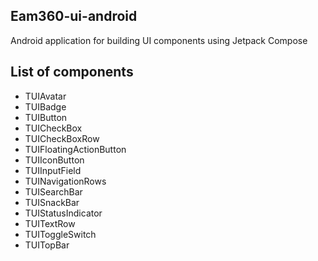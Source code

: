 ## Eam360-ui-android
Android application for building UI components using Jetpack Compose


## List of components
- TUIAvatar
- TUIBadge
- TUIButton
- TUICheckBox
- TUICheckBoxRow
- TUIFloatingActionButton
- TUIIconButton
- TUIInputField
- TUINavigationRows
- TUISearchBar
- TUISnackBar
- TUIStatusIndicator
- TUITextRow
- TUIToggleSwitch
- TUITopBar
